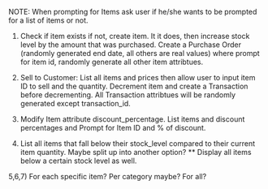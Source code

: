 NOTE: When prompting for Items ask user if he/she wants to be prompted for a list of items or not.

1) Check if item exists if not, create item. It it does, then increase stock level by the amount that was purchased.
	Create a Purchase Order (randomly generated end date, all others are real values) where prompt for item id, randomly generate all other item attribtues.

2) Sell to Customer:
		List all items and prices then allow user to input item ID to sell and the quantity. Decrement item and create a Transaction before decrementing. All Transaction attribtues will be randomly generated except transaction_id.

3) Modify Item attribute discount_percentage. List items and discount percentages and Prompt for Item ID and % of discount.

4) List all items that fall below their stock_level compared to their current item quantity. 
	Maybe split up into another option? ** Display all items below a certain stock level as well.

5,6,7) For each specific item? Per category maybe? For all?

